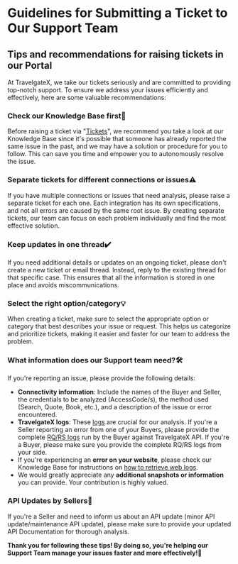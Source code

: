 ﻿---
sidebar_position: 2
---

# Guidelines for Submitting a Ticket to Our Support Team
## Tips and recommendations for raising tickets in our Portal
At TravelgateX, we take our tickets seriously and are committed to providing top-notch support. To ensure we address your issues efficiently and effectively, here are some valuable recommendations:

### Check our Knowledge Base first🔎
Before raising a ticket via "[Tickets](https://knowledge.travelgate.com/tickets-status)", we recommend you take a look at our Knowledge Base since it's possible that someone has already reported the same issue in the past, and we may have a solution or procedure for you to follow. This can save you time and empower you to autonomously resolve the issue.
### Separate tickets for different connections or issues⚠️
If you have multiple connections or issues that need analysis, please raise a separate ticket for each one. Each integration has its own specifications, and not all errors are caused by the same root issue. By creating separate tickets, our team can focus on each problem individually and find the most effective solution.
### Keep updates in one thread✔️
If you need additional details or updates on an ongoing ticket, please don't create a new ticket or email thread. Instead, reply to the existing thread for that specific case. This ensures that all the information is stored in one place and avoids miscommunications.

### Select the right option/category💡
When creating a ticket, make sure to select the appropriate option or category that best describes your issue or request. This helps us categorize and prioritize tickets, making it easier and faster for our team to address the problem.

### What information does our Support team need?🛠️
If you're reporting an issue, please provide the following details:

- **Connectivity information**: Include the names of the Buyer and Seller, the credentials to be analyzed (AccessCode/s), the method used (Search, Quote, Book, etc.), and a description of the issue or error encountered.
- **TravelgateX logs**: These [logs](https://knowledge.travelgate.com/logging-app) are crucial for our analysis. If you're a Seller reporting an error from one of your Buyers, please provide the complete [RQ/RS logs](https://knowledge.travelgate.com/audit-transactions) run by the Buyer against TravelgateX API. If you're a Buyer, please make sure you provide the complete RQ/RS logs from your side.
- If you're experiencing an **error on your website**, please check our Knowledge Base for instructions on [how to retrieve web logs](https://knowledge.travelgate.com/how-to-retrieve-web-logs).
- We would greatly appreciate any **additional snapshots or information** you can provide. Your contribution is highly valued.
### API Updates by Sellers🚀
If you're a Seller and need to inform us about an API update (minor API update/maintenance API update), please make sure to provide your updated API Documentation for thorough analysis.

**Thank you for following these tips! By doing so, you're helping our Support Team manage your issues faster and more effectively!🌟**

